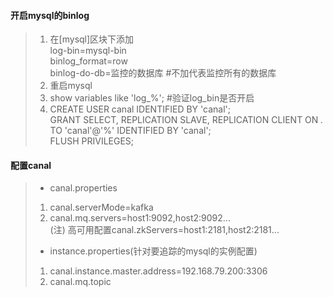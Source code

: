 #### 开启mysql的binlog
>1. 在[mysql]区块下添加  
>   log-bin=mysql-bin  
>   binlog_format=row  
>   binlog-do-db=监控的数据库       #不加代表监控所有的数据库
>2. 重启mysql
>3. show variables like 'log_%';    #验证log_bin是否开启
>4. CREATE USER canal IDENTIFIED BY 'canal';  
    GRANT SELECT, REPLICATION SLAVE, REPLICATION CLIENT ON *.* TO 'canal'@'%' IDENTIFIED BY 'canal';  
    FLUSH PRIVILEGES;  

#### 配置canal
> - canal.properties  
> 1. canal.serverMode=kafka  
> 2. canal.mq.servers=host1:9092,host2:9092...  
> (注) 高可用配置canal.zkServers=host1:2181,host2:2181...  
> - instance.properties(针对要追踪的mysql的实例配置)
> 1. canal.instance.master.address=192.168.79.200:3306  
> 2. canal.mq.topic  

